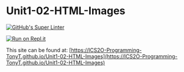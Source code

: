 # Unit1-02-HTML-Images
[![GitHub's Super Linter](https://github.com/ICS2O-Programming-TonyT/Unit1-02-HTML-Images/workflows/GitHub's%20Super%20Linter/badge.svg)](https://github.com/ICS2O-Programming-TonyT/Unit1-02-HTML-Images/actions)


[![Run on Repl.it](https://repl.it/badge/github/ICS2O-Programming-TonyT/Unit1-02-HTML-Images)](https://repl.it/github/ICS2O-Programming-TonyT/Unit1-02-HTML-Images)


This site can be found at: [https://ICS2O-Programming-TonyT.github.io/Unit1-02-HTML-Images](https://ICS2O-Programming-TonyT.github.io/Unit1-02-HTML-Images)